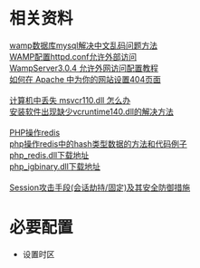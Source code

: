 相关资料
=
[wamp数据库mysql解决中文乱码问题方法](http://blog.csdn.net/hky_php/article/details/49475569)<br/>
[WAMP配置httpd.conf允许外部访问](http://blog.csdn.net/nonshan/article/details/50627843)<br/>
[WampServer3.0.4 允许外网访问配置教程](https://jingyan.baidu.com/article/acf728fd556c93f8e410a344.html)<br/>
[如何在 Apache 中为你的网站设置404页面](http://www.cnblogs.com/zichi/p/5111869.html)<br/>
<br/>
[计算机中丢失 msvcr110.dll 怎么办](https://jingyan.baidu.com/article/4f7d57129fa86e1a201927de.html)<br/>
[安装软件出现缺少vcruntime140.dll的解决方法](https://jingyan.baidu.com/article/c85b7a645a5c98003aac957f.html)<br/>
<br/>
[PHP操作redis](http://www.cnblogs.com/catcrazy/p/6415802.html)<br/>
[php操作redis中的hash类型数据的方法和代码例子](http://blog.csdn.net/qjwcn/article/details/45293035)<br/>
[php_redis.dll下载地址](http://windows.php.net/downloads/pecl/releases/redis/)<br/>
[php_igbinary.dll下载地址](http://windows.php.net/downloads/pecl/releases/igbinary/)<br/>
<br/>
[Session攻击手段(会话劫持/固定)及其安全防御措施](http://blog.csdn.net/h_mxc/article/details/50542038)<br/>


必要配置
=
* 设置时区
